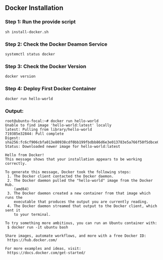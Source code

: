 ## Docker Installation 

### Step 1: Run the provide script 
```
sh install-docker.sh
```
### Step 2: Check the Docker Deamon Service 
```
systemctl status docker

```

### Step 3: Check the Docker Version 
```
docker version
```
### Step 4: Deploy First Docker Container
```
docker run hello-world
```

### Output: 
```
root@ubuntu-focal:~# docker run hello-world 
Unable to find image 'hello-world:latest' locally
latest: Pulling from library/hello-world
719385e32844: Pull complete 
Digest: sha256:fc6cf906cbfa013e80938cdf0bb199fbdbb86d6e3e013783e5a766f50f5dbce0
Status: Downloaded newer image for hello-world:latest

Hello from Docker!
This message shows that your installation appears to be working correctly.

To generate this message, Docker took the following steps:
 1. The Docker client contacted the Docker daemon.
 2. The Docker daemon pulled the "hello-world" image from the Docker Hub.
    (amd64)
 3. The Docker daemon created a new container from that image which runs the
    executable that produces the output you are currently reading.
 4. The Docker daemon streamed that output to the Docker client, which sent it
    to your terminal.

To try something more ambitious, you can run an Ubuntu container with:
 $ docker run -it ubuntu bash

Share images, automate workflows, and more with a free Docker ID:
 https://hub.docker.com/

For more examples and ideas, visit:
 https://docs.docker.com/get-started/
```
